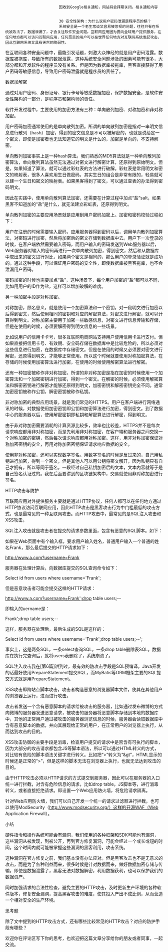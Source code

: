 
                            
                            因收到Google相关通知，网站将会择期关闭。相关通知内容
                            
                            
                            30 安全性架构：为什么说用户密码泄漏是程序员的锅？
                            系统安全是一个老生常谈又容易被忽视的问题，往往只有在系统被攻击了，数据泄漏了，才会关注软件安全问题。互联网应用因为要向全球用户提供服务，在任何地方都可以访问互联网应用，任何恶意的用户可以在世界任何地方对互联网系统发起攻击，因此互联网系统又具有天然的脆弱性。

在互联网各种安全问题中，最能引发话题，刺激大众神经的就是用户密码泄露。数据库被拖库，导致所有的数据泄露，这种系统安全问题涉及的因素可能有很多，大部分都和开发软件的程序员没有关系。但是因为数据库被拖库，黑客直接获得了用户密码等敏感信息，导致用户密码泄露就是程序员的责任了。

数据加解密

通过对用户密码、身份证号、银行卡号等敏感数据加密，保护数据安全，是软件安全性架构的一部分，是程序员和架构师的责任。

软件开发过程中，主要使用的加密方法有三种：单向散列加密、对称加密和非对称加密。

用户密码加密通常使用的是单向散列加密。所谓的单向散列加密是指对一串明文信息进行散列（hash）加密，得到的密文信息是不可以被解密的，也就是说给定一个密文，即使是加密者也无法知道它的明文是什么的，加密是单向的，不支持解密。



单向散列加密事实上是一种hash算法。我们熟悉的MD5算法就是一种单向散列加密算法，单向散列算法虽然无法通过对密文进行解密计算，还原得到原始明文。但是，如果知道了算法，就可以通过彩虹表的方法进行破解。彩虹表是常用明文和密文的映射表，很多人喜欢用生日做密码，其实生日的组合是非常有限的，轻易就可以建一个生日和密文的映射表。如果黑客得到了密文，可以通过查表的办法得到密码明文。

因此在实践中，使用单向散列算法加密，还需要在计算过程中加点“盐”salt，如果黑客不知道加的“盐”是什么，就无法建立彩虹表，还原得到明文。

单向散列加密的主要应用场景就是应用到用户密码加密上。加密和密码校验过程如下：



用户在注册的时候需要输入密码，应用服务器得到密码以后，调用单向散列加密算法，对密码进行加密，然后将加密后的密文存储到数据库中去。用户下一次登录的时候，在客户端依然需要输入密码，而用户输入的密码发送到Web服务器以后，Web服务器对输入的密码再进行一次单向散列加密，得到密文，然后和从数据库中取出来的密文进行对比，如果两个密文是相同的，那么用户的登录验证就是成功的。通过这种手段，可以保证用户密码的安全性，即使数据库被黑客拖库，也不会泄漏用户密码。

密码加密的时候也需要加点“盐”，这种场景下，每个用户加密的“盐”都可以不同，比如用用户的ID作为盐，这样可以增加破解的难度。

另一种加密手段是对称加密。

对称加密，顾名思义，就是使用一个加密算法和一个密钥，对一段明文进行加密以后得到密文，然后使用相同的密钥和对应的解密算法，对密文进行解密，就可以计算得到明文。对称加密主要用于加密一些敏感信息，对密文进行信息传输和存储，但是在使用的时候，必须要解密得到明文信息的一些场景。



比如说用户的信用卡卡号，很多互联网电商网站支持用户使用信用卡进行支付。但如果直接把信用卡号、有效期、安全码存储在数据库中是比较危险的，所以必须对这些信息进行加密，在数据库中存储密文。但是在使用的时候又必须要对密文进行解密，还原得到明文，才能够正常使用。所以这个时候就要使用对称加密算法，在存储的时候使用加密算法进行加密，在使用的时候使用解密算法进行解密。

还有一种加密被称作非对称加密。所谓的非对称加密是指在加密的时候使用一个加密算法和一个加密密钥进行加密，得到一个密文。在解密的时候，必须使用解密算法和解密密钥进行解密才能够还原得到明文，加密密钥和解密密钥完全不同。通常加密密钥被称作公钥，解密密钥被称作私钥。



非对称加密的典型应用场景，就是我们常见的HTTPS。用户在客户端进行网络通讯的时候，对数据使用加密密钥即公钥和加密算法进行加密，得到密文。到了数据中心的服务器以后，使用解密密钥即私钥和解密算法进行解密，得到明文。

由于非对称加密需要消耗的计算资源比较多，效率也比较差，HTTPS并不是每次请求响应都用非对称加密，而是先利用非对称加密，在客户端和服务器之间交换一个对称加密的密钥，然后每次请求响应都用对称加密。这样，用非对称加密保证对称加密密钥的安全，再用对称加密密钥保证请求响应数据的安全。

使用非对称加密，还可以实现数字签名。用数字签名的时候是反过来的，自己用私钥进行加密，得到一个密文，但是其他人可以用公钥将密文解开，因为私钥只有自己才拥有，所以等同于签名。一段经过自己私钥加密后的文本，文本内容就等于是自己签名认证过的。我在后面要讲到的区块链架构中，交易就使用非对称加密进行签名。

HTTP攻击与防护

互联网应用对外提供服务主要就是通过HTTP协议，任何人都可以在任何地方通过HTTP协议访问互联网应用，因此HTTP攻击是黑客攻击行为中门槛最低的攻击方式，也是最常见的一种互联网攻击。而HTTP攻击中，最常见的是SQL注入攻击和XSS攻击。

SQL注入攻击就是攻击者在提交的请求参数里面，包含有恶意的SQL脚本。如下：



如果在Web页面中有个输入框，要求用户输入姓名，普通用户输入一个普通的姓名Frank，那么最后提交的HTTP请求如下：

http://www.a.com?username=Frank


服务器在处理计算后，向数据库提交的SQL查询命令如下：

Select id from users where username='Frank';


但是恶意攻击者可能会提交这样的HTTP请求：

http://www.a.com?username=Frank';drop table users;--


即输入的uername是：

Frank';drop table users;--


这样，服务器在处理后，最后生成的SQL是这样的：

Select id from users where username='Frank';drop table users;--';


事实上，这是两条SQL，一条select查询SQL，一条drop table删除表SQL。数据库在执行完查询后，就将users表删除了，系统崩溃了。

SQL注入攻击我在[第6篇]讲到过，最有效的防攻击手段是SQL预编译。Java开发的话最好使用PrepareStatement提交SQL，而MyBatis等ORM框架主要的SQL提交方式就是用PrepareStatement。

XSS攻击即跨站点脚本攻击，攻击者构造恶意的浏览器脚本文件，使其在其他用户的浏览器上运行，进而进行攻击。



攻击者发送一个含有恶意脚本的请求给被攻击的服务器，比如通过发布微博的方式向微博的服务器发送恶意请求，被攻击的服务器将恶意脚本存储到本地的数据库中，其他的正常用户通过被攻击的服务器浏览信息的时候，服务器会读取数据库中含有恶意脚本的数据，并向其展现给正常的用户，在正常用户的浏览器上执行，从而达到攻击的目的。

XSS攻击防御的主要手段是消毒，检查用户提交的请求中是否含有可执行的脚本，因为大部分的攻击请求都包含JS等脚本语法，所以可以通过HTML转义的方式，对比较有危险的脚本语法关键字进行转义。比如把“>”转义为“&gt”，HTML显示的时候还是正常的“>”，但是这样的脚本无法在浏览器上执行，也就无法达到攻击的目的。

由于HTTP攻击必须以HTTP请求的方式提交到服务器，因此可以在服务器的入口统一进行拦截，对含有危险信息的请求，比如drop table，JS脚本等，进行消毒转义，或者直接拒绝请求。即设置一个Web应用防火墙，将危险请求隔离。

针对Web应用防火墙，我们可以自己开发一个统一的请求过滤器进行拦截，也可以使用ModSecurity（http://www.modsecurity.org/）这样的开源WAF（Web Application Firewall）。

小结

硬件指令和操作系统可能会有漏洞，我们使用的各种框架和SDK可能也有漏洞，这些漏洞从被发现，到被公开，再到官方修复漏洞，可能会经过一个或长或短的时间，这个时间内就可能被掌握这些漏洞的黑客利用，攻击系统。

这种漏洞在官方修复之前，我们基本没有办法应对。但是黑客攻击也不是无意义的攻击，而是为了各种利益而来，很多时候是针对数据而来，做好数据加密存储与传输，即使是数据泄露了，黑客无法对数据解密，利用数据获利，也可以保护我们的数据资产。

同时加强请求的合法性检查，避免主要的HTTP攻击，及时更新生产环境的各种软件版本，修复安全漏洞，提高黑客攻击的难度，使其投入产出不成比例，从而营造一个相对安全的生产环境。

思考题

除了文中提到的HTTP攻击方式，还有哪些比较常见的HTTP攻击？对应的防护手段有哪些？

欢迎你在评论区写下你的思考，也欢迎把这篇文章分享给你的朋友或者同事，一起交流。

                        
                        
                            